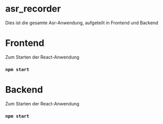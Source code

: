 # asr_recorder

Dies ist die gesamte Asr-Anwendung, aufgeteilt in Frontend und Backend

# Frontend

Zum Starten der React-Anwendung
### `npm start`

# Backend

Zum Starten der React-Anwendung
### `npm start`